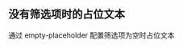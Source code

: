 ## 没有筛选项时的占位文本

通过 empty-placeholder 配置筛选项为空时占位文本

<preview path="../search-box/empty-placeholder.vue"></preview>
